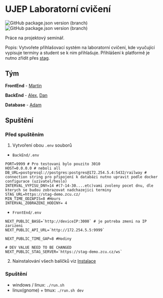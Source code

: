 # UJEP Laboratorní cvičení

![GitHub package.json version (branch)](https://img.shields.io/github/package-json/v/kopytkg/laborky/Live?filename=version.json&label=Live%20V.)
![GitHub package.json version (branch)](https://img.shields.io/github/package-json/v/kopytkg/laborky/Dev?filename=version.json&label=Dev%20V.)



Práce na projektový seminář.

Popis: Vytvořete přihlašovací systém na laboratorní cvičení, kde vyučující vypisuje termíny a student se k nim přihlašuje. Přihlášení k platformě je nutno zřídit přes [stag](http://stag.ujep.cz/).


## Tým

**FrontEnd** - [Martin](https://github.com/kopytkg)

**BackEnd** -
[Alex](https://github.com/Bumross), [Dan](https://github.com/DanielRiha8906)

**Database** - [Adam](https://github.com/Midiros) 


## Spuštění

### Před spuštěním
1. Vytvoření obou `.env` souborů
- `BackEnd/.env`
```env
PORT=9999 # Pro testovani bylo pouzito 3010
HOST=0.0.0.0 # neboli all
DB_URL=postgresql://postgres:postgres@172.254.5.4:5432/railway # connection string pro připojení k databázi nutno upravit podle docker configurace (uzivatel/heslo)
INTERVAL_VYPISU_DNY=14 #(7-14-30....etc)vami zvoleny pocet dnu, dle kterych se budou zobrazovat nadchazejici terminy
STAG_URL=https://stag-demo.zcu.cz/
MIN_TIME_ODZAPIS=8 #Hours
INTERVAL_ZOBRAZENI_HODINY= 4
```
- `FrontEnd/.env`
```env
NEXT_PUBLIC_BASE=`http://deviceIP:3000` # je potreba zmeni na IP zarizeni
NEXT_PUBLIC_API_URL=`http://172.254.5.5:9999`

NEXT_PUBLIC_TIME_GAP=8 #Hodiny

# DEV VALUE NEED TO BE CHANGED
NEXT_PUBLIC_STAG_SERVER=`https://stag-demo.zcu.cz/ws`
```

2. Nainstalování všech balíčků viz [Instalace](#instalace)

### Spuštění
- windows / linux: `./run.sh`
- linux(gnome) + tmux: `./run.sh dev`
